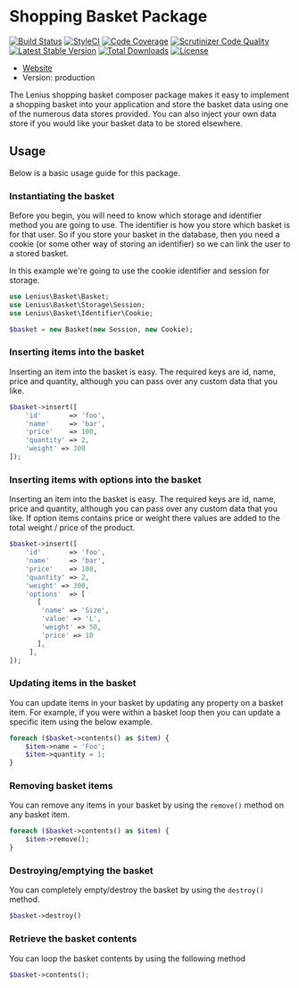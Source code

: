 # Shopping Basket Package

[![Build Status](https://travis-ci.org/Lenius/basket.svg)](https://travis-ci.org/Lenius/basket) [![StyleCI](https://styleci.io/repos/12018460/shield)](https://styleci.io/repos/12018460) [![Code Coverage](https://scrutinizer-ci.com/g/Lenius/basket/badges/coverage.png?b=master)](https://scrutinizer-ci.com/g/Lenius/basket/?branch=master) [![Scrutinizer Code Quality](https://scrutinizer-ci.com/g/Lenius/basket/badges/quality-score.png?b=master)](https://scrutinizer-ci.com/g/Lenius/basket/?branch=master) [![Latest Stable Version](https://poser.pugx.org/Lenius/basket/v/stable.svg)](https://packagist.org/packages/Lenius/basket) [![Total Downloads](https://poser.pugx.org/Lenius/basket/downloads.svg)](https://packagist.org/packages/Lenius/basket) [![License](https://poser.pugx.org/Lenius/basket/license.svg)](https://packagist.org/packages/Lenius/basket)


* [Website](http://www.lenius.dk)
* Version: production

The Lenius shopping basket composer package makes it easy to implement a shopping basket into your application and
store the basket data using one of the numerous data stores provided. You can also inject your own data store if you
would like your basket data to be stored elsewhere.

## Usage
Below is a basic usage guide for this package.

### Instantiating the basket
Before you begin, you will need to know which storage and identifier method you are going to use. The identifier is
how you store which basket is for that user. So if you store your basket in the database, then you need a cookie (or some
other way of storing an identifier) so we can link the user to a stored basket.

In this example we're going to use the cookie identifier and session for storage.

```php
use Lenius\Basket\Basket;
use Lenius\Basket\Storage\Session;
use Lenius\Basket\Identifier\Cookie;

$basket = new Basket(new Session, new Cookie);
```

### Inserting items into the basket
Inserting an item into the basket is easy. The required keys are id, name, price and quantity, although you can pass
over any custom data that you like.
```php
$basket->insert([
    'id'       => 'foo',
    'name'     => 'bar',
    'price'    => 100,
    'quantity' => 2,
    'weight' => 300
]);

```

### Inserting items with options into the basket
Inserting an item into the basket is easy. The required keys are id, name, price and quantity, although you can pass
over any custom data that you like. If option items contains price or weight there values are added to the total weight / price of the product.
```php
$basket->insert([
    'id'       => 'foo',
    'name'     => 'bar',
    'price'    => 100,
    'quantity' => 2,
    'weight' => 300,
    'options'  => [
       [
        'name' => 'Size',
        'value' => 'L',
        'weight' => 50,
        'price' => 10
       ],
     ],
]);
```

### Updating items in the basket
You can update items in your basket by updating any property on a basket item. For example, if you were within a
basket loop then you can update a specific item using the below example.
```php
foreach ($basket->contents() as $item) {
    $item->name = 'Foo';
    $item->quantity = 1;
}
```

### Removing basket items
You can remove any items in your basket by using the ```remove()``` method on any basket item.
```php
foreach ($basket->contents() as $item) {
    $item->remove();
}
```

### Destroying/emptying the basket
You can completely empty/destroy the basket by using the ```destroy()``` method.
```php
$basket->destroy()
```

### Retrieve the basket contents
You can loop the basket contents by using the following method
```php
$basket->contents();
```